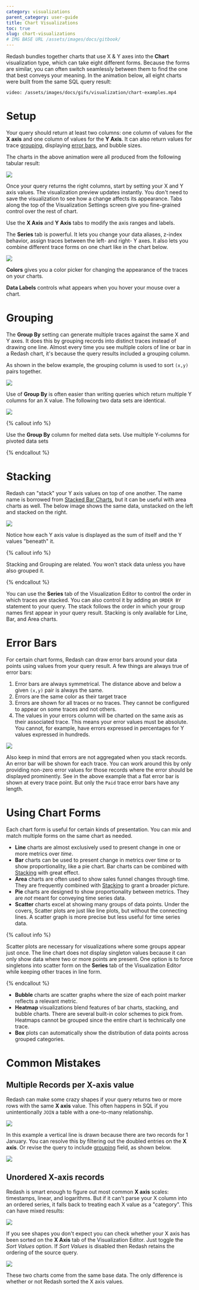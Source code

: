 ```yaml
---
category: visualizations
parent_category: user-guide
title: Chart Visualizations
toc: true
slug: chart-visualizations
# IMG BASE URL /assets/images/docs/gitbook/
---
```


Redash bundles together charts that use X & Y axes into the **Chart** visualization type, which can take eight different forms. Because the forms are similar, you can often switch seamlessly between them to find the one that best conveys your meaning. In the animation below, all eight charts were built from the same SQL query result:

`video: /assets/images/docs/gifs/visualization/chart-examples.mp4`

# Setup

Your query should return at least two columns: one column of values for the **X axis** and  one column of values for the **Y Axis**. It can also return values for trace [grouping], displaying [error bars], and bubble sizes.

The charts in the above animation were all produced from the following tabular result:

![](/assets/images/docs/gitbook/animation-table-data.png)

Once your query returns the right columns, start by setting your X and Y axis values. The visualization preview updates instantly. You don't need to save the visualization to see how a change affects its appearance. Tabs along the top of the Visualization Settings screen give you fine-grained control over the rest of chart.

Use the **X Axis** and **Y Axis** tabs to modify the axis ranges and labels.

The **Series** tab is powerful. It lets you change your data aliases, z-index behavior, assign traces between the left- and right- Y axes. It also lets you combine different trace forms on one chart like in the chart below.

![](/assets/images/docs/gitbook/multi-form-chart.png)

**Colors** gives you a color picker for changing the appearance of the traces on your charts.

**Data Labels** controls what appears when you hover your mouse over a chart. 

# Grouping

The **Group By** setting can generate multiple traces against the same X and Y axes. It does this by grouping records into distinct traces instead of drawing one line. Almost every time you see multiple colors of line or bar in a Redash chart, it's because the query results included a grouping column.

As shown in the below example, the grouping column is used to sort `(x,y)` pairs together.

![](/assets/images/docs/gitbook/group-by-ex.png)

Use of **Group By** is often easier than writing queries which return multiple Y columns for an X value. The following two data sets are identical.

![](/assets/images/docs/gitbook/grouped-vs-pivot.png)

{% callout info %}

Use the **Group By** column for melted data sets. Use multiple Y-columns for pivoted data sets

{% endcallout %}

# Stacking

Redash can "stack" your Y axis values on top of one another. The name name is borrowed from [Stacked Bar Charts], but it can be useful with area charts as well. The below image shows the same data, unstacked on the left and stacked on the right.

![](/assets/images/docs/gitbook/stacked_vs_not_stacked.png)

Notice how each Y axis value is displayed as the sum of itself and the Y values "beneath" it.

{% callout info %}

Stacking and Grouping are related. You won't stack data unless you have also grouped it.

{% endcallout %}

You can use the **Series** tab of the Visualization Editor to control the order in which traces are stacked. You can also control it by adding an `ORDER BY` statement to your query. The stack follows the order in which your group names first appear in your query result. Stacking is only available for Line, Bar, and Area charts.

# Error Bars

For certain chart forms, Redash can draw error bars around your data points using values from your query result. A few things are always true of error bars:

1. Error bars are always symmetrical. The distance above and below a given `(x,y)` pair is always the same.
2. Errors are the same color as their target trace
3. Errors are shown for all traces or no traces. They cannot be configured to appear on some traces and not others.
4. The values in your errors column will be charted on the same axis as their associated trace. This means your error values must be absolute. You cannot, for example, have errors expressed in percentages for Y values expressed in hundreds.

![](/assets/images/docs/gitbook/area_grouped_stacked_errors.png)

Also keep in mind that errors are not aggregated when you stack records. An error bar will be shown for each trace. You can work around this by only providing non-zero error values for those records where the error should be displayed prominently. See in the above example that a flat error bar is shown at every trace point. But only the `Paid` trace error bars have any length.

# Using Chart Forms
Each chart form is useful for certain kinds of presentation. You can mix and match multiple forms on the same chart as needed.

* **Line** charts are almost exclusively used to present change in one or more metrics over _time_.
* **Bar** charts can be used to present change in metrics over time or to show proportionality, like a pie chart. Bar charts can be combined with [Stacking] with great effect.
* **Area** charts are often used to show sales funnel changes through time. They are frequently combined with [Stacking] to grant a broader picture.
* **Pie** charts are designed to show proportionality between metrics. They are _not_ meant for conveying time series data.
* **Scatter** charts excel at showing many groups of data points. Under the covers, Scatter plots are just like line plots, but without the connecting lines. A scatter graph is more precise but less useful for time series data.

{% callout info %}

Scatter plots are necessary for visualizations where some groups appear just once. The line chart does not display singleton values  because it can only show data where two or more points are present. One option is to force singletons into scatter form on the **Series** tab of the Visualization Editor while keeping other traces in line form.

{% endcallout %}

* **Bubble** charts are scatter graphs where the size of each point marker reflects a relevant metric.
* **Heatmap** visualizations blend features of bar charts, stacking, and bubble charts. There are several built-in color schemes to pick from. Heatmaps cannot be grouped since the entire chart is technically one trace.
* **Box** plots can automatically show the distribution of data points across grouped categories.

# Common Mistakes

## Multiple Records per X-axis value

Redash can make some crazy shapes if your query returns two or more rows with the same  **X axis** value. This often happens in SQL if you unintentionally `JOIN` a table with a one-to-many relationship.

![](/assets/images/docs/gitbook/error_double_entries.png)

In this example a vertical line is drawn because there are two records for 1 January. You can resolve this by filtering out the doubled entries on the **X axis**. Or revise the query to include [grouping] field, as shown below.

![](/assets/images/docs/gitbook/error_double_entries__solved.png)

## Unordered X-axis records

Redash is smart enough to figure out most common **X axis** scales: timestamps, linear, and logarithms. But if it can't parse your X column into an ordered series, it falls back to treating each X value as a "category". This can have mixed results:

![](/assets/images/docs/gitbook/charted_redash_logo__broken.png)

If you see shapes you don't expect you can check whether your X axis has been sorted on the **X Axis** tab of the Visualization Editor. Just toggle the _Sort Values_ option. If _Sort Values_ is disabled then Redash retains the ordering of the source query.

![](/assets/images/docs/gitbook/charted_redash_logo__working.png)

These two charts come from the same base data. The only difference is whether or not Redash sorted the X axis values.


[Group By]: #Grouping
[grouping]: #Grouping
[Errors]: #error
[error bars]: #error
[Stacking]: #Stacking

[Line]: #line
[Bar]: #bar
[Area]: #area

[Stacked Bar Charts]: https://en.wikipedia.org/wiki/Bar_chart#Grouped_and_stacked